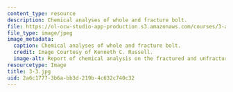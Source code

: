 ```yaml
---
content_type: resource
description: Chemical analyses of whole and fracture bolt.
file: https://ol-ocw-studio-app-production.s3.amazonaws.com/courses/3-a27-case-studies-in-forensic-metallurgy-fall-2007/2a6c17773b6abb3d219b4c632c740c32_3-3.jpg
file_type: image/jpeg
image_metadata:
  caption: Chemical analyses of whole and fracture bolt.
  credit: Image Courtesy of Kenneth C. Russell.
  image-alt: Report of chemical analysis on the fractured and unfractured bolts.
resourcetype: Image
title: 3-3.jpg
uid: 2a6c1777-3b6a-bb3d-219b-4c632c740c32
---
```

